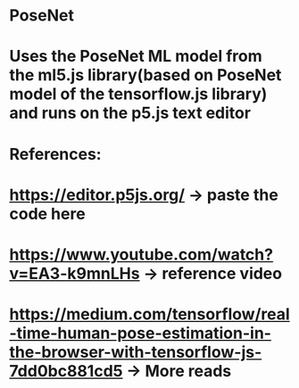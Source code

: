 # PoseNet
# Uses the PoseNet ML model from the ml5.js library(based on PoseNet model of the tensorflow.js library) and runs on the p5.js text editor
# References:
# https://editor.p5js.org/ -> paste the code here
# https://www.youtube.com/watch?v=EA3-k9mnLHs -> reference video
# https://medium.com/tensorflow/real-time-human-pose-estimation-in-the-browser-with-tensorflow-js-7dd0bc881cd5 -> More reads
